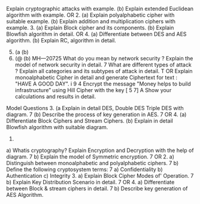 Explain cryptographic
attacks
with example.
(b)
Explain
extended
Euclidean algorithm
with example.
OR
2.
(a)
Explain
polyalphabetic cipher
with
suitable
example.
(b)
Explain
addition
and
multiplication ciphers
with example.
3.
(a)
Explain
Block
cipher
and
its
components.
(b)
Explain
Blowfish
algorithm
in
detail.
OR
4. (a)
Differentiate
between
DES
and
AES
algorithm.
(b)
Explain
RC,
algorithm
in
detail.

5. (a
(b)
6. (@
(b)
MH—20725
What do you mean by network security ? Explain the model of network security in detail. 7
What are different types of attack ? Explain all categories and its subtypes of attack in
detail. T
OR
Explain monoalphabetic Cipher in detail and generate Ciphertext for text :
"HAVE A GOOD DAY". i
9 4
Encrypt the message "Money helps to build infrastructure” using Hill Cipher with the key [ 5 7] A
Show your calculations and results in detail.

Model Questions
3.
(a
Explain
in
detail
DES,
Double
DES
Triple
DES
with diagram.
7
(b)
Describe
the process
of
key
generation
in
AES. 7
OR
4.
(a)
Differentiate
Block
Ciphers
and Stream
Ciphers.
(b)
Explain
in
detail
Blowfish
algorithm
with
suitable
diagram.

1.
a)
Whatis
cryptography? Explain Encryption
and
Decryption with
the
help
of
diagram.
7
b)
Explain
the
model of
Symmetric
encryption.
7
OR
2.
a)
Distinguish
between
monoalphabetic
and
polyalphabetic
ciphers.
7
b)
Define
the
following cryptosystem
terms:
7
a)
Confidentiality
b) Authentication
c)
Integrity
3.
a) Explain
Block Cipher
Modes
of'
Operation.
7
b)
Explain
Key
Distribution
Scenario
in
detail.
7
OR
4.
a) Differentiate
between Block
&
stream
ciphers
in
detail.
7
b)
Describe
key
generation
of
AES
Algorithm.